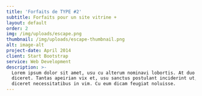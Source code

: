 ```yaml
---
title: 'Forfaits de TYPE #2'
subtitle: Forfaits pour un site vitrine +
layout: default
order: 2
img: /img/uploads/escape.png
thumbnail: /img/uploads/escape-thumbnail.png
alt: image-alt
project-date: April 2014
client: Start Bootstrap
service: Web Development
description: >-
  Lorem ipsum dolor sit amet, usu cu alterum nominavi lobortis. At duo novum
  diceret. Tantas apeirian vix et, usu sanctus postulant inciderint ut, populo
  diceret necessitatibus in vim. Cu eum dicam feugiat noluisse.
---
```


